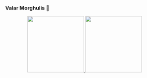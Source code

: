 ### Valar Morghulis 👋

<div align="center">
  <a href="https://github.com/mHelenaR">
  <img height="180em" src="https://github-readme-stats.vercel.app/api?username=mHelenaR&show_icons=true&theme=dracula&include_all_commits=true&count_private=true"/>
  <img height="180em" src="https://github-readme-stats.vercel.app/api/top-langs/?username=mHelenaR&layout=compact&langs_count=7&theme=dracula"/>
</div>
  
  ##

